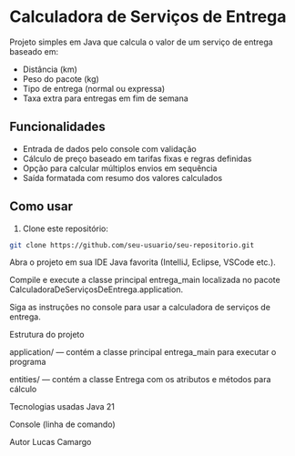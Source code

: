 # Calculadora de Serviços de Entrega

Projeto simples em Java que calcula o valor de um serviço de entrega baseado em:

- Distância (km)
- Peso do pacote (kg)
- Tipo de entrega (normal ou expressa)
- Taxa extra para entregas em fim de semana

## Funcionalidades

- Entrada de dados pelo console com validação
- Cálculo de preço baseado em tarifas fixas e regras definidas
- Opção para calcular múltiplos envios em sequência
- Saída formatada com resumo dos valores calculados

## Como usar

1. Clone este repositório:

```bash
git clone https://github.com/seu-usuario/seu-repositorio.git
```

Abra o projeto em sua IDE Java favorita (IntelliJ, Eclipse, VSCode etc.).

Compile e execute a classe principal entrega_main localizada no pacote CalculadoraDeServiçosDeEntrega.application.

Siga as instruções no console para usar a calculadora de serviços de entrega.

Estrutura do projeto

application/ — contém a classe principal entrega_main para executar o programa

entities/ — contém a classe Entrega com os atributos e métodos para cálculo

Tecnologias usadas
Java 21

Console (linha de comando)

Autor
Lucas Camargo
